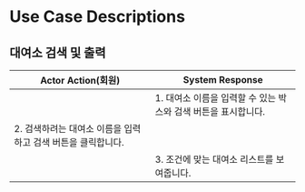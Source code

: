 # Use Case Descriptions

## 대여소 검색 및 출력

| Actor Action(회원)                                           | System Response                                                |
| ------------------------------------------------------------ | -------------------------------------------------------------- |
|                                                              | 1. 대여소 이름을 입력할 수 있는 박스와 검색 버튼을 표시합니다. |
| 2. 검색하려는 대여소 이름을 입력하고 검색 버튼을 클릭합니다. |                                                                |
|                                                              | 3. 조건에 맞는 대여소 리스트를 보여줍니다.                     |
